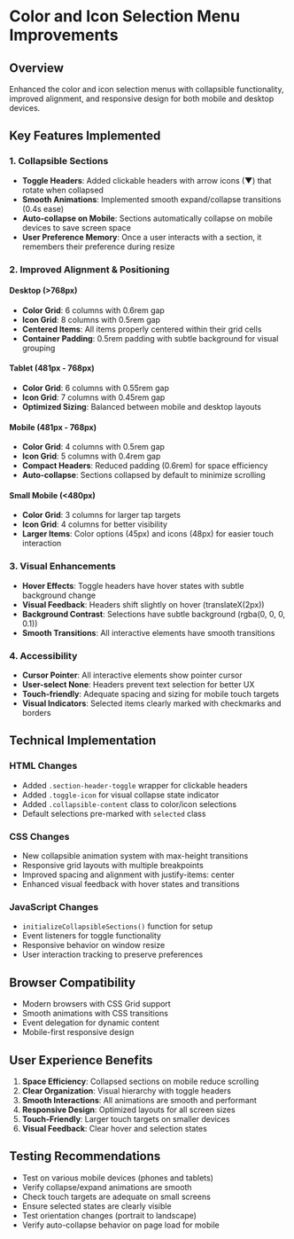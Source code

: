 # Color and Icon Selection Menu Improvements

## Overview
Enhanced the color and icon selection menus with collapsible functionality, improved alignment, and responsive design for both mobile and desktop devices.

## Key Features Implemented

### 1. Collapsible Sections
- **Toggle Headers**: Added clickable headers with arrow icons (▼) that rotate when collapsed
- **Smooth Animations**: Implemented smooth expand/collapse transitions (0.4s ease)
- **Auto-collapse on Mobile**: Sections automatically collapse on mobile devices to save screen space
- **User Preference Memory**: Once a user interacts with a section, it remembers their preference during resize

### 2. Improved Alignment & Positioning

#### Desktop (>768px)
- **Color Grid**: 6 columns with 0.6rem gap
- **Icon Grid**: 8 columns with 0.5rem gap
- **Centered Items**: All items properly centered within their grid cells
- **Container Padding**: 0.5rem padding with subtle background for visual grouping

#### Tablet (481px - 768px)
- **Color Grid**: 6 columns with 0.55rem gap
- **Icon Grid**: 7 columns with 0.45rem gap
- **Optimized Sizing**: Balanced between mobile and desktop layouts

#### Mobile (481px - 768px)
- **Color Grid**: 4 columns with 0.5rem gap
- **Icon Grid**: 5 columns with 0.4rem gap
- **Compact Headers**: Reduced padding (0.6rem) for space efficiency
- **Auto-collapse**: Sections collapsed by default to minimize scrolling

#### Small Mobile (<480px)
- **Color Grid**: 3 columns for larger tap targets
- **Icon Grid**: 4 columns for better visibility
- **Larger Items**: Color options (45px) and icons (48px) for easier touch interaction

### 3. Visual Enhancements
- **Hover Effects**: Toggle headers have hover states with subtle background change
- **Visual Feedback**: Headers shift slightly on hover (translateX(2px))
- **Background Contrast**: Selections have subtle background (rgba(0, 0, 0, 0.1))
- **Smooth Transitions**: All interactive elements have smooth transitions

### 4. Accessibility
- **Cursor Pointer**: All interactive elements show pointer cursor
- **User-select None**: Headers prevent text selection for better UX
- **Touch-friendly**: Adequate spacing and sizing for mobile touch targets
- **Visual Indicators**: Selected items clearly marked with checkmarks and borders

## Technical Implementation

### HTML Changes
- Added `.section-header-toggle` wrapper for clickable headers
- Added `.toggle-icon` for visual collapse state indicator
- Added `.collapsible-content` class to color/icon selections
- Default selections pre-marked with `selected` class

### CSS Changes
- New collapsible animation system with max-height transitions
- Responsive grid layouts with multiple breakpoints
- Improved spacing and alignment with justify-items: center
- Enhanced visual feedback with hover states and transitions

### JavaScript Changes
- `initializeCollapsibleSections()` function for setup
- Event listeners for toggle functionality
- Responsive behavior on window resize
- User interaction tracking to preserve preferences

## Browser Compatibility
- Modern browsers with CSS Grid support
- Smooth animations with CSS transitions
- Event delegation for dynamic content
- Mobile-first responsive design

## User Experience Benefits
1. **Space Efficiency**: Collapsed sections on mobile reduce scrolling
2. **Clear Organization**: Visual hierarchy with toggle headers
3. **Smooth Interactions**: All animations are smooth and performant
4. **Responsive Design**: Optimized layouts for all screen sizes
5. **Touch-Friendly**: Larger touch targets on smaller devices
6. **Visual Feedback**: Clear hover and selection states

## Testing Recommendations
- Test on various mobile devices (phones and tablets)
- Verify collapse/expand animations are smooth
- Check touch targets are adequate on small screens
- Ensure selected states are clearly visible
- Test orientation changes (portrait to landscape)
- Verify auto-collapse behavior on page load for mobile
